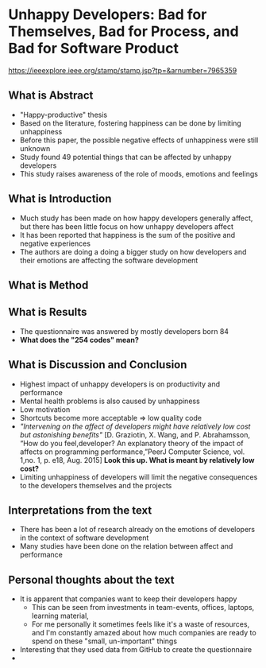 # Unhappy Developers: Bad for Themselves, Bad for Process, and Bad for Software Product

https://ieeexplore.ieee.org/stamp/stamp.jsp?tp=&arnumber=7965359

## What is Abstract

- "Happy-productive" thesis
- Based on the literature, fostering happiness can be done by limiting unhappiness
- Before this paper, the possible negative effects of unhappiness were still unknown
- Study found 49 potential things that can be affected by unhappy developers
- This study raises awareness of the role of moods, emotions and feelings

## What is Introduction

- Much study has been made on how happy developers generally affect, but there has been little focus on how unhappy developers affect
- It has been reported that happiness is the sum of the positive and negative experiences
- The authors are doing a doing a bigger study on how developers and their emotions are affecting the software development

## What is Method

## What is Results

- The questionnaire was answered by mostly developers born 84
- **What does the "254 codes" mean?**

## What is Discussion and Conclusion

- Highest impact of unhappy developers is on productivity and performance
- Mental health problems is also caused by unhappiness
- Low motivation
- Shortcuts become more acceptable => low quality code
- *"Intervening on the affect of developers might have relatively low cost but astonishing benefits"* [D. Graziotin, X. Wang, and P. Abrahamsson, “How do you feel,developer? An explanatory theory of the impact of affects on programming  performance,”PeerJ Computer Science,  vol.  1,no. 1, p. e18, Aug. 2015] **Look this up. What is meant by relatively low cost?**
- Limiting unhappiness of developers will limit the negative consequences to the developers themselves and the projects

## Interpretations from the text

- There has been a lot of research already on the emotions of developers in the context of software development
- Many studies have been done on the relation between affect and performance

## Personal thoughts about the text

- It is apparent that companies want to keep their developers happy
  - This can be seen from investments in team-events, offices, laptops, learning material, 
  - For me personally it sometimes feels like it's a waste of resources, and I'm constantly amazed about how much companies are ready to spend on these "small, un-important" things
- Interesting that they used data from GitHub to create the questionnaire
- 
